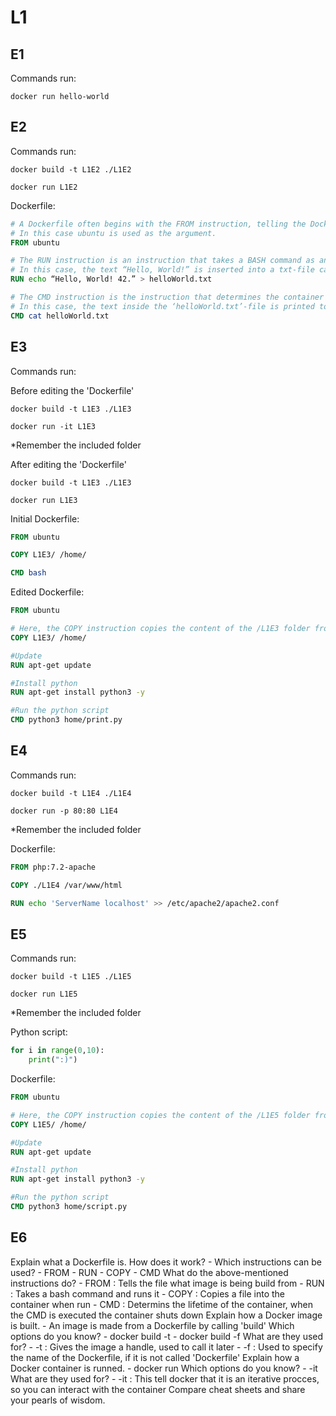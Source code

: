 # L1

## E1

Commands run:
```
docker run hello-world
```

## E2

Commands run:
```
docker build -t L1E2 ./L1E2

docker run L1E2
```

Dockerfile:
```Dockerfile
# A Dockerfile often begins with the FROM instruction, telling the Docker engine which image this image is built from.
# In this case ubuntu is used as the argument.
FROM ubuntu

# The RUN instruction is an instruction that takes a BASH command as an argument. In this way simple functionality is included in the Dockerfile.
# In this case, the text “Hello, World!” is inserted into a txt-file called ‘helloWorld’.
RUN echo “Hello, World! 42.” > helloWorld.txt

# The CMD instruction is the instruction that determines the container's lifetime. This instruction is not runned when building the image. When a container is spinned up from an image, the following command is runned as the executing command. When the command finishes its execution, the container will shut down.
# In this case, the text inside the ‘helloWorld.txt’-file is printed to the screen.
CMD cat helloWorld.txt
```

## E3

Commands run:

Before editing the 'Dockerfile'
```
docker build -t L1E3 ./L1E3

docker run -it L1E3
```
*Remember the included folder

After editing the 'Dockerfile'
```
docker build -t L1E3 ./L1E3

docker run L1E3
```

Initial Dockerfile:

```Dockerfile
FROM ubuntu

COPY L1E3/ /home/

CMD bash
```

Edited Dockerfile:
```Dockerfile
FROM ubuntu

# Here, the COPY instruction copies the content of the /L1E3 folder from the host machine to the / (root) destination of the container.
COPY L1E3/ /home/

#Update
RUN apt-get update

#Install python
RUN apt-get install python3 -y

#Run the python script
CMD python3 home/print.py
```

## E4

Commands run:
```
docker build -t L1E4 ./L1E4

docker run -p 80:80 L1E4
```
*Remember the included folder

Dockerfile:
```Dockerfile
FROM php:7.2-apache

COPY ./L1E4 /var/www/html

RUN echo 'ServerName localhost' >> /etc/apache2/apache2.conf
```

## E5

Commands run:
```
docker build -t L1E5 ./L1E5

docker run L1E5
```
*Remember the included folder

Python script:
```py
for i in range(0,10):
    print(":)")
```

Dockerfile:
```Dockerfile
FROM ubuntu

# Here, the COPY instruction copies the content of the /L1E5 folder from the host machine to the / (root) destination of the container.
COPY L1E5/ /home/

#Update
RUN apt-get update

#Install python
RUN apt-get install python3 -y

#Run the python script
CMD python3 home/script.py

```

## E6

Explain what a Dockerfile is.
How does it work?
    - 
Which instructions can be used?
    - FROM
    - RUN
    - COPY
    - CMD
What do the above-mentioned instructions do?
    - FROM  :   Tells the file what image is being build from
    - RUN   :   Takes a bash command and runs it 
    - COPY  :   Copies a file into the container when run
    - CMD   :   Determins the lifetime of the container, when the CMD is executed the container shuts down
Explain how a Docker image is built.
    - An image is made from a Dockerfile by calling 'build'
Which options do you know?
    - docker build -t <TAG> <DIR-PATH>
    - docker build -f <FILE-NAME> <DIR-PATH>
What are they used for?
    - -t    :   Gives the image a handle, used to call it later
    - -f    :   Used to specify the name of the Dockerfile, if it is not called 'Dockerfile'
Explain how a Docker container is runned.
    - docker run <TAG>
Which options do you know?
    - -it
What are they used for?
    - -it   :   This tell docker that it is an iterative procces, so you can interact with the container
Compare cheat sheets and share your pearls of wisdom.
